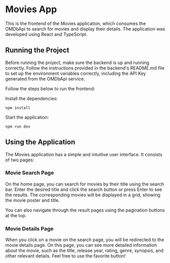 # Movies App
This is the frontend of the Movies application, which consumes the OMDbApi to search for movies and display their details. The application was developed using React and TypeScript.

## Running the Project
Before running the project, make sure the backend is up and running correctly. Follow the instructions provided in the backend's README.md file to set up the environment variables correctly, including the API Key generated from the OMDbApi service.

Follow the steps below to run the frontend:

Install the dependencies:
```shell
npm install
```

Start the application:
```shell
npm run dev
```

## Using the Application
The Movies application has a simple and intuitive user interface. It consists of two pages:
### Movie Search Page
On the home page, you can search for movies by their title using the search bar. Enter the desired title and click the search button or press Enter to see the results. The corresponding movies will be displayed in a grid, showing the movie poster and title.

You can also navigate through the result pages using the pagination buttons at the top.
### Movie Details Page
When you click on a movie on the search page, you will be redirected to the movie details page. On this page, you can see more detailed information about the movie, such as the title, release year, rating, genre, synopsis, and other relevant details.
Feel free to use the favorite button!
